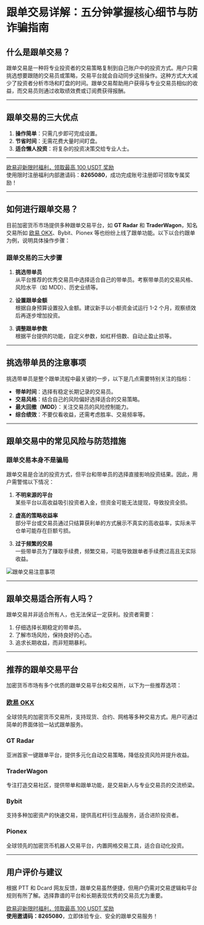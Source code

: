 # 跟单交易详解：五分钟掌握核心细节与防诈骗指南



## 什么是跟单交易？

跟单交易是一种将专业投资者的交易策略复制到自己账户中的投资方式。用户只需挑选想要跟随的交易员或策略，交易平台就会自动同步这些操作。这种方式大大减少了投资者分析市场和盯盘的时间。跟单交易帮助用户获得与专业交易员相似的收益，而交易员则通过收取绩效费或订阅费获得报酬。

---

## 跟单交易的三大优点

1. **操作简单**：只需几步即可完成设置。
2. **节省时间**：无需花费大量时间盯盘。
3. **适合懒人投资**：将复杂的投资决策交给专业人士。


---
[欧易迎新限时福利，领取最高 100 USDT 奖励](https://bit.ly/OKXe)  
使用限时注册福利内部邀请码：**8265080**，成功完成账号注册即可领取专属奖励！

---
## 如何进行跟单交易？

目前加密货币市场提供多种跟单交易平台，如 **GT Radar** 和 **TraderWagon**，知名交易所如 [欧易 OKX](https://bit.ly/OKXe)、Bybit、Pionex 等也纷纷上线了跟单功能。以下以合约跟单为例，说明具体操作步骤：

### 跟单交易的三大步骤

1. **挑选带单员**  
   从平台推荐的优秀交易员中选择适合自己的带单员。考察带单员的交易风格、风险水平（如 MDD）、历史业绩等。

2. **设置跟单金额**  
   根据自身预算设置投入金额。建议新手以小额资金试运行 1-2 个月，观察绩效后再逐步增加投资。

3. **调整跟单参数**  
   根据平台提供的功能，自定义参数，如杠杆倍数、自动止盈止损等。


---

## 挑选带单员的注意事项

挑选带单员是整个跟单流程中最关键的一步，以下是几点需要特别关注的指标：

- **带单时间**：选择有稳定长期记录的交易员。
- **交易风格**：结合自己的风险偏好选择适合的交易策略。
- **最大回撤（MDD）**：关注交易员的风险控制能力。
- **综合绩效**：不要仅看收益，还需考虑胜率、交易频率等。

---

## 跟单交易中的常见风险与防范措施

### 跟单交易本身不是骗局

跟单交易是合法的投资方式，但平台和带单员的选择直接影响投资结果。因此，用户需警惕以下情况：

1. **不明来源的平台**  
   某些平台以高收益吸引投资者入金，但资金可能无法提现，导致投资全损。

2. **虚高的策略收益率**  
   部分平台或交易员通过只结算获利单的方式展示不真实的高收益率，实际未平仓单可能存在巨额亏损。

3. **过于频繁的交易**  
   一些带单员为了赚取手续费，频繁交易，可能导致跟单者手续费过高且无实际收益。

![跟单交易注意事项](https://zombit.info/wp-content/uploads/2023/09/跟單交易注意事項.jpg)

---

## 跟单交易适合所有人吗？

跟单交易并非适合所有人，也无法保证一定获利。投资者需要：

1. 仔细选择长期稳定的带单员。
2. 了解市场风险，保持良好的心态。
3. 追求长期收益，而非短期暴利。

---

## 推荐的跟单交易平台

加密货币市场有多个优质的跟单交易平台和交易所，以下为一些推荐选项：

### [欧易 OKX](https://bit.ly/OKXe)  
全球领先的加密货币交易所，支持现货、合约、网格等多种交易方式。用户可通过简单的界面体验一站式跟单服务。

### GT Radar  
亚洲首家一键跟单平台，提供多元化自动交易策略，降低投资风险并提升收益。

### TraderWagon  
专注打造交易社区，提供带单和跟单功能，是交易新人与专业交易员的交流桥梁。

### Bybit  
支持多种加密资产的快速交易，提供高杠杆衍生品服务，适合进阶投资者。

### Pionex  
全球领先的加密货币机器人交易平台，内置网格交易工具，适合自动化投资。

---

## 用户评价与建议

根据 PTT 和 Dcard 网友反馈，跟单交易虽然便捷，但用户仍需对交易逻辑和平台规则有所了解。选择靠谱的平台和长期表现优秀的交易员尤为重要。

[欧易迎新限时福利，领取最高 100 USDT 奖励](https://bit.ly/OKXe)  
**使用邀请码：8265080**，立即体验专业、安全的跟单交易服务！
